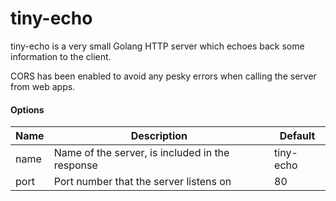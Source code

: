 # tiny-echo

tiny-echo is a very small Golang HTTP server which echoes back some information to the client.

CORS has been enabled to avoid any pesky errors when calling the server from web apps.

#### Options

| Name | Description | Default |
|------|-------------|---------|
| name | Name of the server, is included in the response | tiny-echo |
| port | Port number that the server listens on | 80 |
